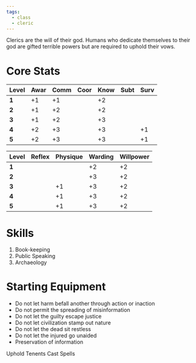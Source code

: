 ```yaml
---
tags:
  - class
  - cleric
---
```

Clerics are the will of their god. Humans who dedicate themselves to their god are gifted terrible powers but are required to uphold their vows.
# Core Stats
| **Level** | Awar | Comm | Coor | Know | Subt | Surv |
| --------- | ---- | ---- | ---- | ---- | ---- | ---- |
| **1**     | +1   | +1   |      | +2   |      |      |
| **2**     | +1   | +2   |      | +2   |      |      |
| **3**     | +1   | +2   |      | +3   |      |      |
| **4**     | +2   | +3   |      | +3   |      | +1   |
| **5**     | +2   | +3   |      | +3   |      | +1   |

| **Level** | Reflex | Physique | Warding | Willpower |
| --------- | ------ | -------- | ------- | --------- |
| **1**     |        |          | +2      | +2        |
| **2**     |        |          | +3      | +2        |
| **3**     |        | +1       | +3      | +2        |
| **4**     |        | +1       | +3      | +2        |
| **5**     |        | +1       | +3      | +2        |
# Skills
1. Book-keeping
2. Public Speaking
3. Archaeology
# Starting Equipment



+ Do not let harm befall another through action or inaction
+ Do not permit the spreading of misinformation
+ Do not let the guilty escape justice
+ Do not let civilization stamp out nature 
+ Do not let the dead sit restless
+ Do not let the injured go unaided
+ Preservation of information




Uphold Tenents
Cast Spells
